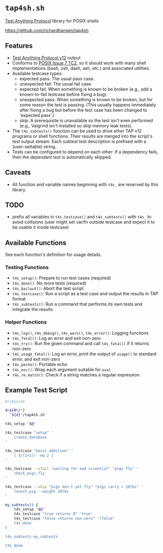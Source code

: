 # `tap4sh.sh`

[Test Anything Protocol](https://testanything.org/) library for POSIX
shells

https://github.com/richardhansen/tap4sh

## Features

  * [Test Anything Protocol
    v12](http://testanything.org/tap-specification.html) output
  * Conforms to [POSIX Issue 7
    TC2](http://pubs.opengroup.org/onlinepubs/9699919799/), so it
    should work with many shell implementations (bash, zsh, dash, ash,
    etc.) and associated utilities.
  * Available testcase types:
      - expected pass:  The usual pass case.
      - unexpected fail:  The usual fail case.
      - expected fail:  When something is known to be broken (e.g.,
        add a known-to-fail testcase before fixing a bug).
      - unexpected pass:  When something is known to be broken, but
        for some reason the test is passing.  (This usually happens
        immediately after fixing a bug but before the test case has
        been changed to 'expected pass'.)
      - skip:  A prerequisite is unavailable so the test isn't even
        performed (e.g., Valgrind isn't installed so skip memory leak
        tests).
  * The `t4s_subtests()` function can be used to drive other TAP v12
    programs or shell functions.  Their results are merged into the
    script's test output stream.  Each subtest test description is
    prefixed with a (user-settable) string.
  * Tests can be configured to depend on each other:  If a
    dependency fails, then the dependant test is automatically
    skipped.

## Caveats

  * All function and variable names beginning with `t4s_` are reserved
    by this library.

## TODO

  * prefix all variables in `t4s_testcase()` and `t4s_subtests()` with
    `t4s_` to avoid collisions (user might set var/fn outside testcase
    and expect it to be usable it inside testcase)

## Available Functions

See each function's definition for usage details.

### Testing Functions

  * `t4s_setup()`:  Prepare to run test cases (required)
  * `t4s_done()`:  No more tests (required)
  * `t4s_bailout()`:  Abort the test script
  * `t4s_testcase()`:  Run a script as a test case and output the
    results in TAP format
  * `t4s_subtests()`:  Run a command that performs its own tests and
    integrate the results

### Helper Functions

  * `t4s_log()`, `t4s_debug()`, `t4s_warn()`, `t4s_error()`:  Logging
    functions
  * `t4s_fatal()`:  Log an error and exit non-zero
  * `t4s_try()`:  Run the given command and call `t4s_fatal()` if it
    returns non-zero
  * `t4s_usage_fatal()`:  Log an error, print the output of `usage()`
    to standard error, and exit non-zero
  * `t4s_pecho()`:  Portable echo
  * `t4s_esc()`:  Wrap each argument suitable for `eval`
  * `t4s_re_match()`:  Check if a string matches a regular expression

## Example Test Script

```sh
#!/bin/sh

d=${0%/*}
. "${d}"/tap4sh.sh

t4s_setup "$@"

t4s_testcase "setup" '
    create_database
'

t4s_testcase "basic addition" '
    [ $((1+1)) -eq 2 ]
'

t4s_testcase --xfail "waiting for mad scientist" "pigs fly" '
    check_pigs_fly
'

t4s_testcase --skip "pigs don't yet fly" "pigs carry > 20lbs" '
    launch_pig --weight 20lbs
'

my_subtests() {
    t4s_setup "$@"
    t4s_testcase "true returns 0" 'true'
    t4s_testcase "false returns non-zero" '!false"
    t4s_done
}

t4s_subtests my_subtests

t4s_done
```
